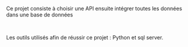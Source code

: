 <p> Ce projet consiste à choisir une API ensuite intégrer toutes les données dans une base de données </p> <br>
<p> Les outils utilisés afin de réussir ce projet : Python et sql server.</p>

